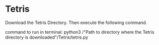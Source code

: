 # Tetris
Download the Tetris Directory. Then execute the following command.  

command to run in terminal: python3 /"Path to directory where the Tetris directory is downloaded"/Tetris/tetris.py
